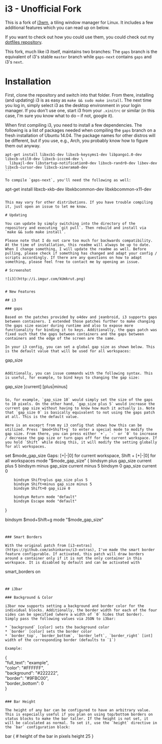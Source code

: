 # i3 - Unofficial Fork

This is a fork of [i3wm](http://www.i3wm.org), a tiling window manager for Linux. It includes a few additional features which you can read up on below.

If you want to check out how you could use them, you could check out my [dotfiles repository](https://www.github.com/Airblader/dotfiles).

This fork, much like i3 itself, maintains two branches: The `gaps` branch is the equivalent of i3's stable `master` branch while `gaps-next` contains `gaps` and i3's `next`.


# Installation

First, clone the repository and switch into that folder. From there, installing (and updating) i3 is as easy as `make && sudo make install`. The next time you log in, simply select i3 as the desktop environment in your login manager. If you don't use one, start i3 from your `.xinitrc` or similar (in this case, I'm sure you know what to do – if not, google it).

When first compiling i3, you need to install a few dependencies. The following is a list of packages needed when compiling the `gaps` branch on a fresh installation of Ubuntu 14.04. The package names for other distros will be different, but if you use, e.g., Arch, you probably know how to figure them out anyway.


````
apt-get install libxcb1-dev libxcb-keysyms1-dev libpango1.0-dev libxcb-util0-dev libxcb-icccm4-dev \
  libyajl-dev libstartup-notification0-dev libxcb-randr0-dev libev-dev libxcb-cursor-dev libxcb-xinerama0-dev
```

To compile `gaps-next`, you'll need the following as well:

````
apt-get install libxcb-xkb-dev libxkbcommon-dev libxkbcommon-x11-dev
```

This may vary for other distributions. If you have trouble compiling it, just open an issue to let me know.

# Updating

You can update by simply switching into the directory of the repository and executing `git pull`. Then rebuild and install via `make && sudo make install`.

Please note that I do not care too much for backwards compatibility. At the time of installation, this readme will always be up to date. When I change something, I will update the readme as well. Before pulling, please check if something has changed and adapt your config / scripts accordingly. If there are any questions on how to adapt something, please feel free to contact me by opening an issue.

# Screenshot

![i3](http://i.imgur.com/kUmkrut.png)


# New Features

## i3

### gaps

Based on the patches provided by o4dev and jeanbroid, i3 supports gaps between containers. I extended those patches further to make changing the gaps size easier during runtime and also to expose more functionality for binding it to keys. Additionally, the gaps patch was fixed such that the gaps between containers and the gaps between containers and the edge of the screen are the same.

In your i3 config, you can set a global gap size as shown below. This is the default value that will be used for all workspaces:

````
gap_size <px>
```

Additionally, you can issue commands with the following syntax. This is useful, for example, to bind keys to changing the gap size:

````
gap_size [current] [plus|minus] <px>
```

So, for example, `gap_size 10` would simply set the size of the gaps to 10 pixels. On the other hand, `gap_size plus 5` would increase the current gap size without having to know how much it actually is. Note that `gap_size 0` is basically equivalent to not using the gaps patch at all. This is the default value.

Here is an exceprt from my i3 config that shows how this can be utilized. Press `$mod+Shift+g` to enter a special mode to modify the gap size. From there, you can press either `+`, `-` or `0` to increase / decrease the gap size or turn gaps off for the current workspace. If you hold `Shift` while doing this, it will modify the setting globally for all workspaces.

````
set $mode_gap_size Gaps: [+|-|0] for current workspace, Shift + [+|-|0] for all workspaces
mode "$mode_gap_size" {
        bindsym plus gap_size current plus 5
        bindsym minus gap_size current minus 5
        bindsym 0 gap_size current 0

        bindsym Shift+plus gap_size plus 5
        bindsym Shift+minus gap_size minus 5
        bindsym Shift+0 gap_size 0

        bindsym Return mode "default"
        bindsym Escape mode "default"
}

bindsym $mod+Shift+g mode "$mode_gap_size"
```


### Smart Borders

With the original patch from [i3-extras](https://github.com/ashinkarov/i3-extras), I've made the smart border feature configurable. If activated, this patch will draw borders around a container only if it is not the only container in this workspace. It is disabled by default and can be activated with

````
smart_borders on
```


## i3bar

### Background & Color

i3bar now supports setting a background and border color for the individual blocks. Additionally, the border width for each of the four sides can be specified (where a width of `0` hides that border). Simply pass the following values via JSON to i3bar:

* `background` [color] sets the background color
* `border` [color] sets the border color
* `border_top`, `border_bottom`, `border_left`, `border_right` [int] width of the corresponding border (defaults to `1`)

Example:

````
{ \
  "full_text": "example", \
  "color": "\#FFFFFF", \
  "background": "\#222222", \
  "border": "\#9FBC00", \
  "border_bottom": 0 \
}
```

### Bar Height

The height of any bar can be configured to have an arbitrary value. This is especially useful if you plan on using top/bottom borders on status blocks to make the bar taller. If the height is not set, it will be calculated as normal. To set it, use the `height` directive in the `bar` configuration block:

````
bar {
        # height of the bar in pixels
        height 25
}
```

